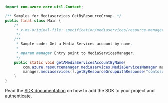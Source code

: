 ```java
import com.azure.core.util.Context;

/** Samples for Mediaservices GetByResourceGroup. */
public final class Main {
    /*
     * x-ms-original-file: specification/mediaservices/resource-manager/Microsoft.Media/stable/2021-06-01/examples/accounts-get-by-name.json
     */
    /**
     * Sample code: Get a Media Services account by name.
     *
     * @param manager Entry point to MediaServicesManager.
     */
    public static void getAMediaServicesAccountByName(
        com.azure.resourcemanager.mediaservices.MediaServicesManager manager) {
        manager.mediaservices().getByResourceGroupWithResponse("contoso", "contosotv", Context.NONE);
    }
}
```

Read the [SDK documentation](https://github.com/Azure/azure-sdk-for-java/blob/azure-resourcemanager-mediaservices_2.0.0/sdk/mediaservices/azure-resourcemanager-mediaservices/README.md) on how to add the SDK to your project and authenticate.

